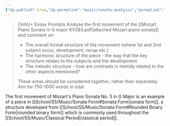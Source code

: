```yaml
---
{"dg-publish":true,"dg-permalink":"music/sonata-analysis","permalink":"/music/sonata-analysis/"}
---
```



> [!info]+ Essay Prompts
> Analyse the first movement of the [[Mozart Piano Sonata in G major KV283.pdf|attached Mozart piano sonata]] and comment on:
> 
> - The overall formal structure of the movement (where 1st and 2nd subject occur, development, recap etc.)
> - The harmonic structure of the piece - the way that the key structure relates to the subjects and the development
> - The melodic structure - how are contrasts in melody related to the other aspects mentioned?
> 
> These areas should be considered _together_, rather than separately.  Aim for 750-1000 words in total.

The first movement of Mozart's Piano Sonata No. 5 in G Major is an example of a piece in [[School/S5/Music/Sonata Form#Sonata Form\|sonata form]], a structure developed from [[School/S5/Music/Sonata Form#Rounded Binary Form\|rounded binary form]] which is commonly used throughout the [[School/S5/Music/Classical Period\|classical period]].
